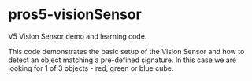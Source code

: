 # pros5-visionSensor
V5 Vision Sensor demo and learning code.

This code demonstrates the basic setup of the Vision Sensor and how to detect an object matching a pre-defined signature.  In this case we are looking for 1 of 3 objects - red, green or blue cube.
